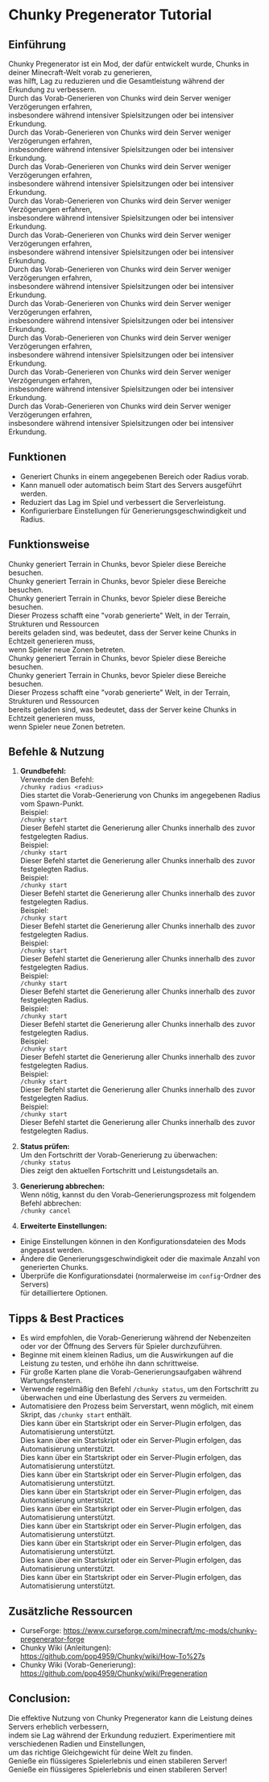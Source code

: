 # Chunky Pregenerator Tutorial

## Einführung

Chunky Pregenerator ist ein Mod, der dafür entwickelt wurde, Chunks in deiner Minecraft-Welt vorab zu generieren,\
was hilft, Lag zu reduzieren und die Gesamtleistung während der Erkundung zu verbessern.\
Durch das Vorab-Generieren von Chunks wird dein Server weniger Verzögerungen erfahren,\
insbesondere während intensiver Spielsitzungen oder bei intensiver Erkundung.\
Durch das Vorab-Generieren von Chunks wird dein Server weniger Verzögerungen erfahren,\
insbesondere während intensiver Spielsitzungen oder bei intensiver Erkundung.\
Durch das Vorab-Generieren von Chunks wird dein Server weniger Verzögerungen erfahren,\
insbesondere während intensiver Spielsitzungen oder bei intensiver Erkundung.\
Durch das Vorab-Generieren von Chunks wird dein Server weniger Verzögerungen erfahren,\
insbesondere während intensiver Spielsitzungen oder bei intensiver Erkundung.\
Durch das Vorab-Generieren von Chunks wird dein Server weniger Verzögerungen erfahren,\
insbesondere während intensiver Spielsitzungen oder bei intensiver Erkundung.\
Durch das Vorab-Generieren von Chunks wird dein Server weniger Verzögerungen erfahren,\
insbesondere während intensiver Spielsitzungen oder bei intensiver Erkundung.\
Durch das Vorab-Generieren von Chunks wird dein Server weniger Verzögerungen erfahren,\
insbesondere während intensiver Spielsitzungen oder bei intensiver Erkundung.\
Durch das Vorab-Generieren von Chunks wird dein Server weniger Verzögerungen erfahren,\
insbesondere während intensiver Spielsitzungen oder bei intensiver Erkundung.\
Durch das Vorab-Generieren von Chunks wird dein Server weniger Verzögerungen erfahren,\
insbesondere während intensiver Spielsitzungen oder bei intensiver Erkundung.\
Durch das Vorab-Generieren von Chunks wird dein Server weniger Verzögerungen erfahren,\
insbesondere während intensiver Spielsitzungen oder bei intensiver Erkundung.

## Funktionen

- Generiert Chunks in einem angegebenen Bereich oder Radius vorab.
- Kann manuell oder automatisch beim Start des Servers ausgeführt werden.
- Reduziert das Lag im Spiel und verbessert die Serverleistung.
- Konfigurierbare Einstellungen für Generierungsgeschwindigkeit und Radius.

## Funktionsweise

Chunky generiert Terrain in Chunks, bevor Spieler diese Bereiche besuchen.\
Chunky generiert Terrain in Chunks, bevor Spieler diese Bereiche besuchen.\
Chunky generiert Terrain in Chunks, bevor Spieler diese Bereiche besuchen.\
Dieser Prozess schafft eine "vorab generierte" Welt, in der Terrain, Strukturen und Ressourcen\
bereits geladen sind, was bedeutet, dass der Server keine Chunks in Echtzeit generieren muss,\
wenn Spieler neue Zonen betreten.\
Chunky generiert Terrain in Chunks, bevor Spieler diese Bereiche besuchen.\
Chunky generiert Terrain in Chunks, bevor Spieler diese Bereiche besuchen.\
Dieser Prozess schafft eine "vorab generierte" Welt, in der Terrain, Strukturen und Ressourcen\
bereits geladen sind, was bedeutet, dass der Server keine Chunks in Echtzeit generieren muss,\
wenn Spieler neue Zonen betreten.

## Befehle & Nutzung

1. **Grundbefehl:**\
   Verwende den Befehl:\
   `/chunky radius <radius>`\
   Dies startet die Vorab-Generierung von Chunks im angegebenen Radius vom Spawn-Punkt.\
   Beispiel:\
   `/chunky start`\
   Dieser Befehl startet die Generierung aller Chunks innerhalb des zuvor festgelegten Radius.\
   Beispiel:\
   `/chunky start`\
   Dieser Befehl startet die Generierung aller Chunks innerhalb des zuvor festgelegten Radius.\
   Beispiel:\
   `/chunky start`\
   Dieser Befehl startet die Generierung aller Chunks innerhalb des zuvor festgelegten Radius.\
   Beispiel:\
   `/chunky start`\
   Dieser Befehl startet die Generierung aller Chunks innerhalb des zuvor festgelegten Radius.\
   Beispiel:\
   `/chunky start`\
   Dieser Befehl startet die Generierung aller Chunks innerhalb des zuvor festgelegten Radius.\
   Beispiel:\
   `/chunky start`\
   Dieser Befehl startet die Generierung aller Chunks innerhalb des zuvor festgelegten Radius.\
   Beispiel:\
   `/chunky start`\
   Dieser Befehl startet die Generierung aller Chunks innerhalb des zuvor festgelegten Radius.\
   Beispiel:\
   `/chunky start`\
   Dieser Befehl startet die Generierung aller Chunks innerhalb des zuvor festgelegten Radius.\
   Beispiel:\
   `/chunky start`\
   Dieser Befehl startet die Generierung aller Chunks innerhalb des zuvor festgelegten Radius.\
   Beispiel:\
   `/chunky start`\
   Dieser Befehl startet die Generierung aller Chunks innerhalb des zuvor festgelegten Radius.

2. **Status prüfen:**\
   Um den Fortschritt der Vorab-Generierung zu überwachen:\
   `/chunky status`\
   Dies zeigt den aktuellen Fortschritt und Leistungsdetails an.

3. **Generierung abbrechen:**\
   Wenn nötig, kannst du den Vorab-Generierungsprozess mit folgendem Befehl abbrechen:\
   `/chunky cancel`

4. **Erweiterte Einstellungen:**

- Einige Einstellungen können in den Konfigurationsdateien des Mods angepasst werden.
- Ändere die Generierungsgeschwindigkeit oder die maximale Anzahl von generierten Chunks.
- Überprüfe die Konfigurationsdatei (normalerweise im `config`-Ordner des Servers)\
  für detailliertere Optionen.

## Tipps & Best Practices

- Es wird empfohlen, die Vorab-Generierung während der Nebenzeiten oder vor der Öffnung des Servers für Spieler durchzuführen.
- Beginne mit einem kleinen Radius, um die Auswirkungen auf die Leistung zu testen, und erhöhe ihn dann schrittweise.
- Für große Karten plane die Vorab-Generierungsaufgaben während Wartungsfenstern.
- Verwende regelmäßig den Befehl `/chunky status`, um den Fortschritt zu überwachen und eine Überlastung des Servers zu vermeiden.
- Automatisiere den Prozess beim Serverstart, wenn möglich, mit einem Skript, das `/chunky start` enthält.\
  Dies kann über ein Startskript oder ein Server-Plugin erfolgen, das Automatisierung unterstützt.\
  Dies kann über ein Startskript oder ein Server-Plugin erfolgen, das Automatisierung unterstützt.\
  Dies kann über ein Startskript oder ein Server-Plugin erfolgen, das Automatisierung unterstützt.\
  Dies kann über ein Startskript oder ein Server-Plugin erfolgen, das Automatisierung unterstützt.\
  Dies kann über ein Startskript oder ein Server-Plugin erfolgen, das Automatisierung unterstützt.\
  Dies kann über ein Startskript oder ein Server-Plugin erfolgen, das Automatisierung unterstützt.\
  Dies kann über ein Startskript oder ein Server-Plugin erfolgen, das Automatisierung unterstützt.\
  Dies kann über ein Startskript oder ein Server-Plugin erfolgen, das Automatisierung unterstützt.\
  Dies kann über ein Startskript oder ein Server-Plugin erfolgen, das Automatisierung unterstützt.\
  Dies kann über ein Startskript oder ein Server-Plugin erfolgen, das Automatisierung unterstützt.

## Zusätzliche Ressourcen

- CurseForge: https://www.curseforge.com/minecraft/mc-mods/chunky-pregenerator-forge
- Chunky Wiki (Anleitungen): https://github.com/pop4959/Chunky/wiki/How-To%27s
- Chunky Wiki (Vorab-Generierung): https://github.com/pop4959/Chunky/wiki/Pregeneration

## Conclusion:

Die effektive Nutzung von Chunky Pregenerator kann die Leistung deines Servers erheblich verbessern,\
indem sie Lag während der Erkundung reduziert. Experimentiere mit verschiedenen Radien und Einstellungen,\
um das richtige Gleichgewicht für deine Welt zu finden.\
Genieße ein flüssigeres Spielerlebnis und einen stabileren Server!\
Genieße ein flüssigeres Spielerlebnis und einen stabileren Server!

